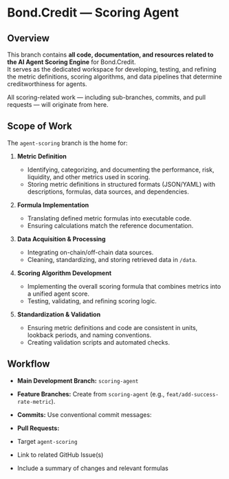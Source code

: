 # Bond.Credit — Scoring Agent

## Overview
This branch contains **all code, documentation, and resources related to the AI Agent Scoring Engine** for Bond.Credit.  
It serves as the dedicated workspace for developing, testing, and refining the metric definitions, scoring algorithms, and data pipelines that determine creditworthiness for agents.

All scoring-related work — including sub-branches, commits, and pull requests — will originate from here.

## Scope of Work
The `agent-scoring` branch is the home for:

1. **Metric Definition**  
   - Identifying, categorizing, and documenting the performance, risk, liquidity, and other metrics used in scoring.
   - Storing metric definitions in structured formats (JSON/YAML) with descriptions, formulas, data sources, and dependencies.

2. **Formula Implementation**  
   - Translating defined metric formulas into executable code.
   - Ensuring calculations match the reference documentation.

3. **Data Acquisition & Processing**  
   - Integrating on-chain/off-chain data sources.
   - Cleaning, standardizing, and storing retrieved data in `/data`.

4. **Scoring Algorithm Development**  
   - Implementing the overall scoring formula that combines metrics into a unified agent score.
   - Testing, validating, and refining scoring logic.

5. **Standardization & Validation**  
   - Ensuring metric definitions and code are consistent in units, lookback periods, and naming conventions.
   - Creating validation scripts and automated checks.

## Workflow
- **Main Development Branch:** `scoring-agent`
- **Feature Branches:** Create from `scoring-agent` (e.g., `feat/add-success-rate-metric`).
- **Commits:** Use conventional commit messages:


- **Pull Requests:**
- Target `agent-scoring`
- Link to related GitHub Issue(s)
- Include a summary of changes and relevant formulas
